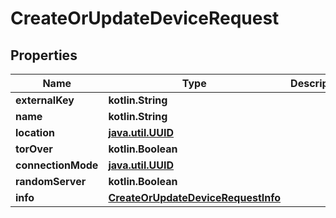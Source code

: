
# CreateOrUpdateDeviceRequest

## Properties
Name | Type | Description | Notes
------------ | ------------- | ------------- | -------------
**externalKey** | **kotlin.String** |  |  [optional]
**name** | **kotlin.String** |  |  [optional]
**location** | [**java.util.UUID**](java.util.UUID.md) |  |  [optional]
**torOver** | **kotlin.Boolean** |  |  [optional]
**connectionMode** | [**java.util.UUID**](java.util.UUID.md) |  |  [optional]
**randomServer** | **kotlin.Boolean** |  |  [optional]
**info** | [**CreateOrUpdateDeviceRequestInfo**](CreateOrUpdateDeviceRequestInfo.md) |  |  [optional]



